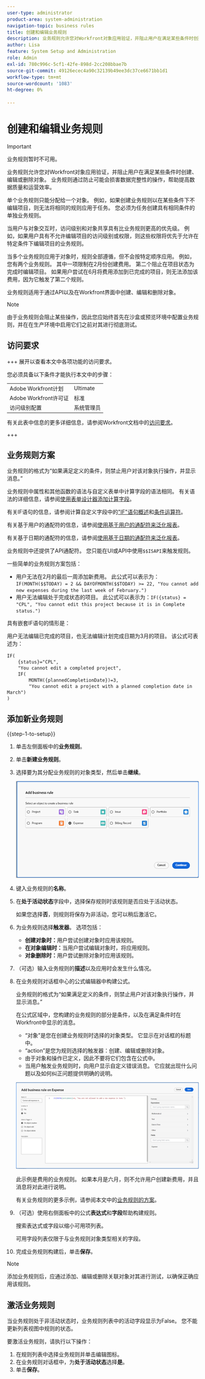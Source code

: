 ```yaml
---
user-type: administrator
product-area: system-administration
navigation-topic: business rules
title: 创建和编辑业务规则
description: 业务规则允许您对Workfront对象应用验证，并阻止用户在满足某些条件时创建、编辑或删除对象。 业务规则通过防止可能会损害数据完整性的操作，帮助提高数据质量和运营效率。
author: Lisa
feature: System Setup and Administration
role: Admin
exl-id: 780c996c-5cf1-42fe-898d-2cc208bbae7b
source-git-commit: 49126ecec4a90c32139b49ee3dc37ce6671bb1d1
workflow-type: tm+mt
source-wordcount: '1083'
ht-degree: 0%

---
```


# 创建和编辑业务规则

>[!IMPORTANT]
>
>业务规则暂时不可用。

业务规则允许您对Workfront对象应用验证，并阻止用户在满足某些条件时创建、编辑或删除对象。 业务规则通过防止可能会损害数据完整性的操作，帮助提高数据质量和运营效率。

单个业务规则只能分配给一个对象。 例如，如果创建业务规则以在某些条件下不编辑项目，则无法将相同的规则应用于任务。 您必须为任务创建具有相同条件的单独业务规则。

当用户与对象交互时，访问级别和对象共享具有比业务规则更高的优先级。 例如，如果用户具有不允许编辑项目的访问级别或权限，则这些权限将优先于允许在特定条件下编辑项目的业务规则。

当多个业务规则应用于对象时，规则全部遵循，但不会按特定顺序应用。 例如，您有两个业务规则。 其中一项限制在2月份创建费用。 第二个阻止在项目状态为完成时编辑项目。 如果用户尝试在6月将费用添加到已完成的项目，则无法添加该费用，因为它触发了第二个规则。

业务规则适用于通过API以及在Workfront界面中创建、编辑和删除对象。

>[!NOTE]
>
>由于业务规则会阻止某些操作，因此您应始终首先在沙盒或预览环境中配置业务规则，并在在生产环境中启用它们之前对其进行彻底测试。

## 访问要求

+++ 展开以查看本文中各项功能的访问要求。

您必须具备以下条件才能执行本文中的步骤：

<table style="table-layout:auto"> 
 <col> 
 <col> 
 <tbody> 
  <tr> 
   <td>Adobe Workfront计划</td> 
   <td>Ultimate</td> 
  </tr> 
  <tr> 
   <td>Adobe Workfront许可证</td> 
   <td>标准</td> 
  </tr> 
  <tr> 
   <td>访问级别配置</td> 
   <td>系统管理员</td> 
  </tr>  
 </tbody> 
</table>

有关此表中信息的更多详细信息，请参阅Workfront文档中的[访问要求](/help/quicksilver/administration-and-setup/add-users/access-levels-and-object-permissions/access-level-requirements-in-documentation.md)。

+++

## 业务规则方案

业务规则的格式为“如果满足定义的条件，则禁止用户对该对象执行操作，并显示消息。”

业务规则中属性和其他函数的语法与自定义表单中计算字段的语法相同。 有关语法的详细信息，请参阅[使用表单设计器添加计算字段](/help/quicksilver/administration-and-setup/customize-workfront/create-manage-custom-forms/form-designer/design-a-form/add-a-calculated-field.md)。

有关IF语句的信息，请参阅计算自定义字段中的[&quot;IF&quot;语句概述](/help/quicksilver/reports-and-dashboards/reports/calc-cstm-data-reports/if-statements-overview.md)和[条件运算符](/help/quicksilver/reports-and-dashboards/reports/calc-cstm-data-reports/condition-operators-calculated-custom-expressions.md)。

有关基于用户的通配符的信息，请参阅[使用基于用户的通配符来泛化报表](/help/quicksilver/reports-and-dashboards/reports/reporting-elements/use-user-based-wildcards-generalize-reports.md)。

有关基于日期的通配符的信息，请参阅[使用基于日期的通配符来泛化报表](/help/quicksilver/reports-and-dashboards/reports/reporting-elements/use-date-based-wildcards-generalize-reports.md)。

业务规则中还提供了API通配符。 您只能在UI或API中使用`$$ISAPI`来触发规则。

一些简单的业务规则方案包括：

* 用户无法在2月的最后一周添加新费用。 此公式可以表示为：`IF(MONTH($$TODAY) = 2 && DAYOFMONTH($$TODAY) >= 22, "You cannot add new expenses during the last week of February.")`
* 用户无法编辑处于完成状态的项目。 此公式可以表示为：`IF({status} = "CPL", "You cannot edit this project because it is in Complete status.")`

具有嵌套IF语句的情形是：

用户无法编辑已完成的项目，也无法编辑计划完成日期为3月的项目。 该公式可表述为：

```
IF(
    {status}="CPL",
    "You cannot edit a completed project",
    IF(
        MONTH({plannedCompletionDate})=3,
        "You cannot edit a project with a planned completion date in March")
)
```

## 添加新业务规则

{{step-1-to-setup}}

1. 单击左侧面板中的&#x200B;**业务规则**。
1. 单击&#x200B;**新建业务规则**。
1. 选择要为其分配业务规则的对象类型，然后单击&#x200B;**继续**。

   ![选择对象](assets/object-for-business-rule2.png)

1. 键入业务规则的&#x200B;**名称**。
1. 在&#x200B;**处于活动状态**&#x200B;字段中，选择保存规则时该规则是否应处于活动状态。

   如果您选择&#x200B;**否**，则规则将保存为非活动，您可以稍后激活它。

1. 为业务规则选择&#x200B;**触发器**。 选项包括：

   * **创建对象时：**&#x200B;用户尝试创建对象时应用该规则。
   * **在对象编辑时：**&#x200B;当用户尝试编辑对象时，将应用规则。
   * **对象删除时：**&#x200B;用户尝试删除对象时应用该规则。

1. （可选）输入业务规则的&#x200B;**描述**&#x200B;以及应用时会发生什么情况。
1. 在业务规则对话框中心的公式编辑器中构建公式。

   业务规则的格式为“如果满足定义的条件，则禁止用户对该对象执行操作，并显示消息。”

   在公式区域中，您构建的业务规则的部分是条件，以及在满足条件时在Workfront中显示的消息。

   * “对象”是您在创建业务规则时选择的对象类型。 它显示在对话框的标题中。
   * “action”是您为规则选择的触发器：创建、编辑或删除对象。
   * 由于对象和操作已定义，因此不要将它们包含在公式中。
   * 当用户触发业务规则时，向用户显示自定义错误消息。 它应就出现什么问题以及如何纠正问题提供明确的说明。

   ![添加业务规则对话框](assets/add-business-rule-dialog-no-ai-button.png)

   此示例是费用的业务规则。 如果本月是六月，则不允许用户创建新费用，并且消息将对此进行说明。

   有关业务规则的更多示例，请参阅本文中的[业务规则的方案](#scenarios-for-business-rules)。

1. （可选）使用右侧面板中的公式&#x200B;**表达式**&#x200B;和&#x200B;**字段**&#x200B;帮助构建规则。

   搜索表达式或字段以缩小可用项列表。

   可用字段列表仅限于与业务规则对象类型相关的字段。

1. 完成业务规则构建后，单击&#x200B;**保存**。

>[!NOTE]
>
>添加业务规则后，应通过添加、编辑或删除关联对象对其进行测试，以确保正确应用该规则。

## 激活业务规则

当业务规则处于非活动状态时，业务规则列表中的活动字段显示为False。 您不能更新列表视图中规则的状态。

要激活业务规则，请执行以下操作：

1. 在规则列表中选择业务规则并单击编辑图标。
1. 在业务规则对话框中，为&#x200B;**处于活动状态**&#x200B;选择&#x200B;**是**。
1. 单击&#x200B;**保存**。
